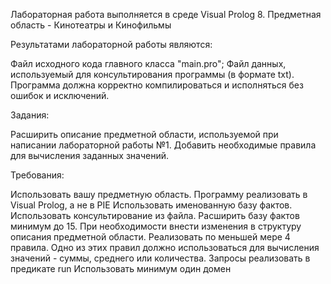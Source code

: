 
Лабораторная работа выполняется в среде Visual Prolog 8.
Предметная область - Кинотеатры и Кинофильмы

Результатами лабораторной работы являются:

Файл исходного кода главного класса "main.pro";
Файл данных, используемый для консультирования программы (в формате txt).
Программа должна корректно компилироваться и исполняться без ошибок и исключений.

Задания:

Расширить описание предметной области, используемой при написании лабораторной работы №1. Добавить необходимые правила для вычисления заданных значений.

Требования: 

Использовать вашу предметную область.
Программу реализовать в Visual Prolog, а не в PIE
Использовать именованную базу фактов. Использовать консультирование из файла. Расширить базу фактов минимум до 15. При необходимости внести изменения в структуру описания предметной области.
Реализовать по меньшей мере 4 правила. Одно из этих правил должно использоваться для вычисления значений - суммы, среднего или количества.
Запросы реализовать в предикате run
Использовать минимум один домен

